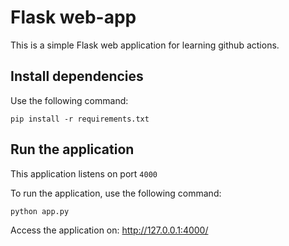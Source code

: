 # Flask web-app

This is a simple Flask web application for learning github actions.

## Install dependencies
Use the following command:
```
pip install -r requirements.txt 
```

## Run the application

This application listens on port `4000`

To run the application, use the following command:
```
python app.py 
```

Access the application on: http://127.0.0.1:4000/
